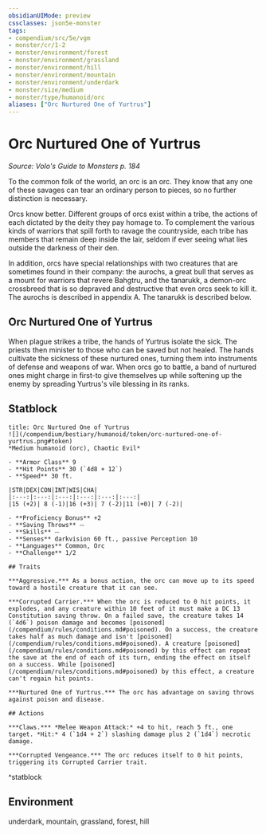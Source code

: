 ```yaml
---
obsidianUIMode: preview
cssclasses: json5e-monster
tags:
- compendium/src/5e/vgm
- monster/cr/1-2
- monster/environment/forest
- monster/environment/grassland
- monster/environment/hill
- monster/environment/mountain
- monster/environment/underdark
- monster/size/medium
- monster/type/humanoid/orc
aliases: ["Orc Nurtured One of Yurtrus"]
---
```

# Orc Nurtured One of Yurtrus
*Source: Volo's Guide to Monsters p. 184*  

To the common folk of the world, an orc is an orc. They know that any one of these savages can tear an ordinary person to pieces, so no further distinction is necessary.

Orcs know better. Different groups of orcs exist within a tribe, the actions of each dictated by the deity they pay homage to. To complement the various kinds of warriors that spill forth to ravage the countryside, each tribe has members that remain deep inside the lair, seldom if ever seeing what lies outside the darkness of their den.

In addition, orcs have special relationships with two creatures that are sometimes found in their company: the aurochs, a great bull that serves as a mount for warriors that revere Bahgtru, and the tanarukk, a demon-orc crossbreed that is so depraved and destructive that even orcs seek to kill it. The aurochs is described in appendix A. The tanarukk is described below.

## Orc Nurtured One of Yurtrus

When plague strikes a tribe, the hands of Yurtrus isolate the sick. The priests then minister to those who can be saved but not healed. The hands cultivate the sickness of these nurtured ones, turning them into instruments of defense and weapons of war. When orcs go to battle, a band of nurtured ones might charge in first-to give themselves up while softening up the enemy by spreading Yurtrus's vile blessing in its ranks.

## Statblock

```ad-statblock
title: Orc Nurtured One of Yurtrus
![](/compendium/bestiary/humanoid/token/orc-nurtured-one-of-yurtrus.png#token)
*Medium humanoid (orc), Chaotic Evil*

- **Armor Class** 9 
- **Hit Points** 30 (`4d8 + 12`)
- **Speed** 30 ft.

|STR|DEX|CON|INT|WIS|CHA|
|:---:|:---:|:---:|:---:|:---:|:---:|
|15 (+2)| 8 (-1)|16 (+3)| 7 (-2)|11 (+0)| 7 (-2)|

- **Proficiency Bonus** +2
- **Saving Throws** ⏤
- **Skills** ⏤
- **Senses** darkvision 60 ft., passive Perception 10
- **Languages** Common, Orc
- **Challenge** 1/2

## Traits

***Aggressive.*** As a bonus action, the orc can move up to its speed toward a hostile creature that it can see.

***Corrupted Carrier.*** When the orc is reduced to 0 hit points, it explodes, and any creature within 10 feet of it must make a DC 13 Constitution saving throw. On a failed save, the creature takes 14 (`4d6`) poison damage and becomes [poisoned](/compendium/rules/conditions.md#poisoned). On a success, the creature takes half as much damage and isn't [poisoned](/compendium/rules/conditions.md#poisoned). A creature [poisoned](/compendium/rules/conditions.md#poisoned) by this effect can repeat the save at the end of each of its turn, ending the effect on itself on a success. While [poisoned](/compendium/rules/conditions.md#poisoned) by this effect, a creature can't regain hit points.

***Nurtured One of Yurtrus.*** The orc has advantage on saving throws against poison and disease.

## Actions

***Claws.*** *Melee Weapon Attack:* +4 to hit, reach 5 ft., one target. *Hit:* 4 (`1d4 + 2`) slashing damage plus 2 (`1d4`) necrotic damage.

***Corrupted Vengeance.*** The orc reduces itself to 0 hit points, triggering its Corrupted Carrier trait.
```
^statblock

## Environment

underdark, mountain, grassland, forest, hill